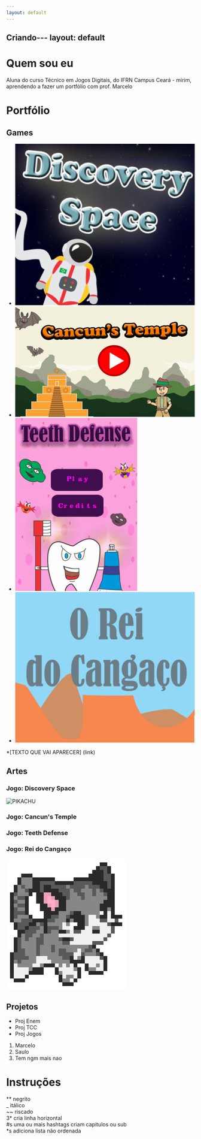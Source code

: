 ```yaml
---
layout: default
---
```


Criando---
layout: default
---


# Quem sou eu

Aluna do curso Técnico em Jogos Digitais, do IFRN Campus Ceará - mirim, aprendendo a fazer um portfólio com prof. Marcelo  

# Portfólio

## Games

* [![](Discovery.png)](https://AlessandraTS.github.io/DiscoverySpace/)  
* [![](Cancuns.png)](https://AlessandraTS.github.io/CancunsTemple/)
* [![](TeethDefense.png)](https://alessandrats.github.io/TeethDefense/)
* [![](Cangaco.png)](https://alessandrats.github.io/O%20Rei%20do%20Cangaco/)

*[TEXTO QUE VAI APARECER] (link)

## Artes
### Jogo: Discovery Space
![PIKACHU](http://pixelartmaker.com/art/10a381410d7a886.png)

### Jogo: Cancun's Temple

### Jogo: Teeth Defense

### Jogo: Rei do Cangaço 



![](gatineo.png)

## Projetos

* Proj Enem  
* Proj TCC  
* Proj Jogos  

1. Marcelo  
2. Saulo  
3. Tem ngm mais nao  

# Instruções

** negrito  
_ itálico  
~~ riscado  
3* cria linha horizontal  
#s uma ou mais hashtags criam capitulos ou sub   
*s adiciona lista não ordenada  

